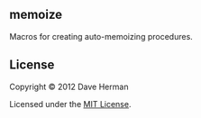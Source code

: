 ## memoize

Macros for creating auto-memoizing procedures.

## License

Copyright © 2012 Dave Herman

Licensed under the [MIT License](http://mit-license.org).

